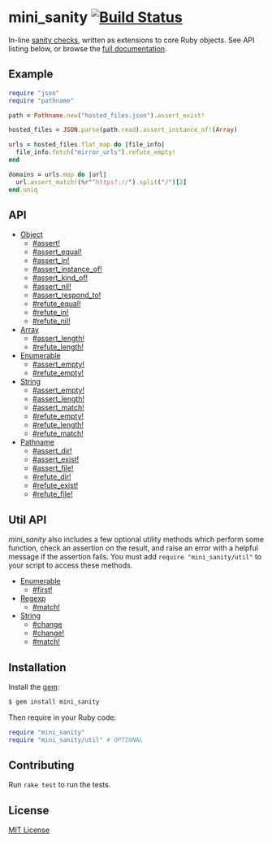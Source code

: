 # mini_sanity [![Build Status](https://travis-ci.org/jonathanhefner/mini_sanity.svg?branch=master)](https://travis-ci.org/jonathanhefner/mini_sanity)

In-line [sanity checks], written as extensions to core Ruby objects.
See API listing below, or browse the [full documentation].

[sanity checks]: https://en.wikipedia.org/wiki/Sanity_check
[full documentation]: https://www.rubydoc.info/gems/mini_sanity/


## Example

```ruby
require "json"
require "pathname"

path = Pathname.new("hosted_files.json").assert_exist!

hosted_files = JSON.parse(path.read).assert_instance_of!(Array)

urls = hosted_files.flat_map do |file_info|
  file_info.fetch("mirror_urls").refute_empty!
end

domains = urls.map do |url|
  url.assert_match!(%r"^https?://").split("/")[2]
end.uniq
```


## API

- [Object](https://www.rubydoc.info/gems/mini_sanity/Object)
  - [#assert!](https://www.rubydoc.info/gems/mini_sanity/Object:assert%21)
  - [#assert_equal!](https://www.rubydoc.info/gems/mini_sanity/Object:assert_equal%21)
  - [#assert_in!](https://www.rubydoc.info/gems/mini_sanity/Object:assert_in%21)
  - [#assert_instance_of!](https://www.rubydoc.info/gems/mini_sanity/Object:assert_instance_of%21)
  - [#assert_kind_of!](https://www.rubydoc.info/gems/mini_sanity/Object:assert_kind_of%21)
  - [#assert_nil!](https://www.rubydoc.info/gems/mini_sanity/Object:assert_nil%21)
  - [#assert_respond_to!](https://www.rubydoc.info/gems/mini_sanity/Object:assert_respond_to%21)
  - [#refute_equal!](https://www.rubydoc.info/gems/mini_sanity/Object:refute_equal%21)
  - [#refute_in!](https://www.rubydoc.info/gems/mini_sanity/Object:refute_in%21)
  - [#refute_nil!](https://www.rubydoc.info/gems/mini_sanity/Object:refute_nil%21)
- [Array](https://www.rubydoc.info/gems/mini_sanity/Array)
  - [#assert_length!](https://www.rubydoc.info/gems/mini_sanity/Array:assert_length%21)
  - [#refute_length!](https://www.rubydoc.info/gems/mini_sanity/Array:refute_length%21)
- [Enumerable](https://www.rubydoc.info/gems/mini_sanity/Enumerable)
  - [#assert_empty!](https://www.rubydoc.info/gems/mini_sanity/Enumerable:assert_empty%21)
  - [#refute_empty!](https://www.rubydoc.info/gems/mini_sanity/Enumerable:refute_empty%21)
- [String](https://www.rubydoc.info/gems/mini_sanity/String)
  - [#assert_empty!](https://www.rubydoc.info/gems/mini_sanity/String:assert_empty%21)
  - [#assert_length!](https://www.rubydoc.info/gems/mini_sanity/String:assert_length%21)
  - [#assert_match!](https://www.rubydoc.info/gems/mini_sanity/String:assert_match%21)
  - [#refute_empty!](https://www.rubydoc.info/gems/mini_sanity/String:refute_empty%21)
  - [#refute_length!](https://www.rubydoc.info/gems/mini_sanity/String:refute_length%21)
  - [#refute_match!](https://www.rubydoc.info/gems/mini_sanity/String:refute_match%21)
- [Pathname](https://www.rubydoc.info/gems/mini_sanity/Pathname)
  - [#assert_dir!](https://www.rubydoc.info/gems/mini_sanity/Pathname:assert_dir%21)
  - [#assert_exist!](https://www.rubydoc.info/gems/mini_sanity/Pathname:assert_exist%21)
  - [#assert_file!](https://www.rubydoc.info/gems/mini_sanity/Pathname:assert_file%21)
  - [#refute_dir!](https://www.rubydoc.info/gems/mini_sanity/Pathname:refute_dir%21)
  - [#refute_exist!](https://www.rubydoc.info/gems/mini_sanity/Pathname:refute_exist%21)
  - [#refute_file!](https://www.rubydoc.info/gems/mini_sanity/Pathname:refute_file%21)


## Util API

*mini_sanity* also includes a few optional utility methods which perform
some function, check an assertion on the result, and raise an error with
a helpful message if the assertion fails.  You must add
`require "mini_sanity/util"` to your script to access these methods.

- [Enumerable](https://www.rubydoc.info/gems/mini_sanity/Enumerable)
  - [#first!](https://www.rubydoc.info/gems/mini_sanity/Enumerable:first%21)
- [Regexp](https://www.rubydoc.info/gems/mini_sanity/Regexp)
  - [#match!](https://www.rubydoc.info/gems/mini_sanity/Regexp:match%21)
- [String](https://www.rubydoc.info/gems/mini_sanity/String)
  - [#change](https://www.rubydoc.info/gems/mini_sanity/String:change)
  - [#change!](https://www.rubydoc.info/gems/mini_sanity/String:change%21)
  - [#match!](https://www.rubydoc.info/gems/mini_sanity/String:match%21)


## Installation

Install the [gem](https://rubygems.org/gems/mini_sanity):

```bash
$ gem install mini_sanity
```

Then require in your Ruby code:

```ruby
require "mini_sanity"
require "mini_sanity/util" # OPTIONAL
```


## Contributing

Run `rake test` to run the tests.


## License

[MIT License](https://opensource.org/licenses/MIT)
